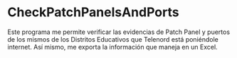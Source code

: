 # CheckPatchPanelsAndPorts
Este programa me permite verificar las evidencias de Patch Panel y puertos de los mismos de los Distritos Educativos que Telenord está poniéndole internet. Así mismo, me exporta la información que maneja en un Excel.

